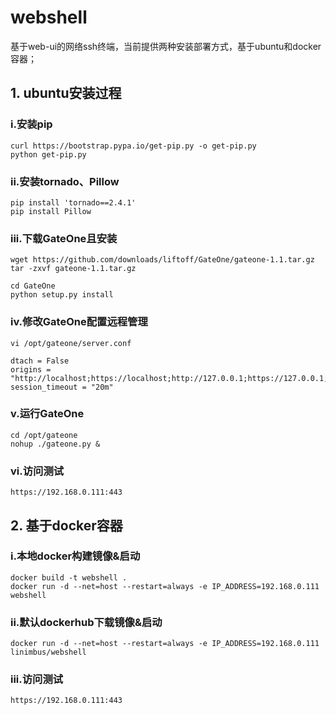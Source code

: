 # webshell

基于web-ui的网络ssh终端，当前提供两种安装部署方式，基于ubuntu和docker容器；

## 1. ubuntu安装过程

### i.安装pip
```
curl https://bootstrap.pypa.io/get-pip.py -o get-pip.py
python get-pip.py
```

### ii.安装tornado、Pillow
```
pip install 'tornado==2.4.1'
pip install Pillow
```

### iii.下载GateOne且安装
```
wget https://github.com/downloads/liftoff/GateOne/gateone-1.1.tar.gz
tar -zxvf gateone-1.1.tar.gz
```
```
cd GateOne
python setup.py install
```

### iv.修改GateOne配置远程管理
```
vi /opt/gateone/server.conf
```
```
dtach = False
origins = "http://localhost;https://localhost;http://127.0.0.1;https://127.0.0.1;https://47.94.11.195:4200"
session_timeout = "20m"
```

### v.运行GateOne
```
cd /opt/gateone
nohup ./gateone.py &
```

### vi.访问测试
```
https://192.168.0.111:443
```

## 2. 基于docker容器

### i.本地docker构建镜像&启动
```
docker build -t webshell .
docker run -d --net=host --restart=always -e IP_ADDRESS=192.168.0.111 webshell
```

### ii.默认dockerhub下载镜像&启动
```
docker run -d --net=host --restart=always -e IP_ADDRESS=192.168.0.111 linimbus/webshell
```

### iii.访问测试
```
https://192.168.0.111:443
```
